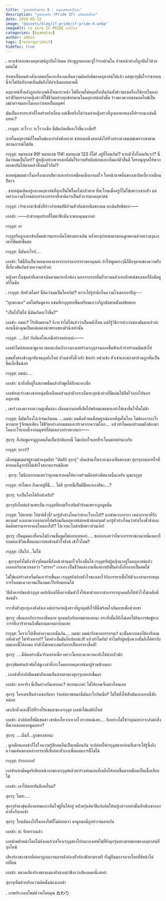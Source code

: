 ```yaml
---
title: 'รูทเย่อหยิ่งพาร์ท 8 : คฤหาสน์ของโลภะ'
description: "รูทเย่อหยิ่ง (Pride IF) ฉบับแปลไทย"
date: 2018-05-12
image: "@assets/blog/if-pride/if-pride-8.webp"
imageAlt: re zero IF-PRIDE แปลไทย
categories: [Ayamatsu]
author: admin
tags: [rezeroprideif]
hideToc: true
---
```

.
ทางเข้าออกของคฤหาสน์ถูกปิดไว้หมด ประตูถูกตอกตะปูไว้จากด้านใน ส่วนหน้าต่างก็ถูกปิดไว้ด้วยแผ่นไม้

ถ้าเขาเป็นคนช่างสังเกตพอก็คงจะสังเกตเห็นความผิดปกติของคฤหาสน์ไปแล้ว แต่สุบารุมั่นใจว่าชายคนนี้จะไม่ทันสังเกตเห็นมันถึงได้ดำเนินแผนตามนี้

คฤหาสน์ทั้งหลังถูกเปลวเพลิงโหมกระหน่ำ ไฟที่ลามไม่หยุดยั้งกลืนกินทั้งข้าวของเครื่องใช้ภายในและคร่าชีวิตบรรดาหญิงสาวที่ใช้ชีวิตอย่างทุกข์ทรมานในคฤหาสน์หลังนั้น ร่างของพวกเธอมอดไหม้เป็นเขม่าดำจนแยกไม่ออกว่าเคยเป็นมนุษย์

มันเป็นการกระทำที่โหดร้ายป่าเถื่อน แต่เชื่อหรือไม่ว่าเหล่าหญิงสาวที่ถูกเผาตายเองก็ปรารถนาเช่นนี้แหละ?

.
เรกุลุส: อะไรวะ อะไรวะเนี่ย นี่มันเกิดเชี่ยอะไรขึ้นวะเนี่ย!!

ภายในคฤหาสน์ที่โหมไหม้และกำลังพังทลาย ชายคนหนึ่งสบถดังไปทั่วอย่างน่าสมเพชเพราะเขาตามสถานการณ์ไม่ทัน

เรกุลุส: หมายเลข 99! หมายเลข 114! หมายเลข 123 ก็ได้! อยู่ที่ไหนกัน!? หายหัวไปไหนกันวะ!? นี่คิดว่าผมเป็นใคร!? ผู้หญิงอย่างพวกเธอนี่มันไร้ความรับผิดชอบและเห็นแก่ตัวสิ้นดี ใครอนุญาตให้พวกเธอพากันไปตายแล้วทิ้งผมไว้กัน!?

ชายหนุ่มผมขาวในเครื่องแบบสีขาวแหกปากเหมือนเด็กเอาแต่ใจ ใบหน้าดาษดื่นของเขาบิดเบี้ยวเหมือนปีศาจ

.
ชายหนุ่มเดินอยู่กลางคฤหาสน์ที่ลุกเป็นไฟโดยไม่กลัวตาย ที่ตะโกนเมื่อครู่ก็ไม่ใช่เพราะเขากลัว แต่เพราะความโกรธต่อบรรดาภรรยาที่เขาคิดว่าเป็นตัวการเผาคฤหาสน์

เรกุลุส: เจ้าพวกน่าชิงชังที่ก้าวก่ายสมบัติส่วนตัวอันน้อยนิดของผม ละเมิดสิทธิของ――

เอลซ่า: ――ถ้าช่วยหุบปากที่ไม่น่าฟังนั่นจะขอบคุณมากค่ะ

เรกุลุส: อะ

เรกุลุสรับลูกเตะเข้าเต็มหน้าจนกระเด็นไปตามทางเดิน หลังทะลุกำแพงมานอนดูเพดานด้วยความงุนงงเขาก็พึมพำขึ้นต่อ

เรกุลุส: นี่มันอะไรกั....

เอลซ่า: ไฟนี่ถือเป็นจดหมายลาตายจากบรรดาภรรยาของคุณค่ะ ถ้าให้พูดตรงๆนี่ก็คือจุดจบของความรักที่เกี่ยวพันกันด้วยความกลัวค่ะ

หญิงสาวในชุดดำที่เตะเขาเดินตามมาหาถึงห้อง นอกจากรอยยิ้มยั่วยวนแล้วเอกลักษณ์ของเธอก็คือมีดคูคริในมือ

.
เรกุลุส: ยัยหัวขโมย! นี่คิดว่าผมเป็นใครกัน!? แกจะได้รู้สำนึกในความโง่เขลาเบาปัญ---

"ญาของแก" แต่ไม่ทันพูดจบ แขนที่เรกุลุสยกขึ้นเตรียมแกว่งก็ถูกตัดขาดตั้งแต่ข้อศอก

"เป็นไปไม่ได้ นี่มันเกิดอะไรขึ้น?"

เอลซ่า: อมตะ? ไร้เทียมทาน? ถึงจะจำไม่ได้แล้วว่าเป็นพลังไหน แต่ก็รู้วิธีการทำงานของมันมาแล้วค่ะ ตอนนี้น่ะคุณเป็นแค่แมลงน่าขยะแขยงตัวนึงเท่านั้น

เรกุลุส: ....อึก! กับอีแค่โสเภณีอย่างหล่อนน่ะ――

เอลซ่าไม่ปล่อยเขาพูดจบ เธอเตะอัดเป้ากางเกงเสยร่างเรกุลุสจนลอยขึ้นฟ้าแล้วร่ายรำคมมีดเข้าใส่

แขนทั้งสองข้างถูกตัดจนกุดถึงไหล่ ส่วนขาทั้งนิ้วเท้า ข้อเท้า หน้าแข้ง หัวเข่าและน่องขาล้วนถูกหั่นเป็นชิ้นเล็กชิ้นน้อย

เรกุลุส: ผมน่ะ....

เอลซ่า: น่าทึ่งที่อยู่ในสภาพนั้นแล้วยังพูดได้อีกนะคะเนี่ย

เอลซ่าเตะร่างของชายหนุ่มที่เหลือแค่ส่วนลำตัวกระเด็นทะลุหน้าต่างที่มีแผ่นไม้ปิดไว้ออกไปนอกคฤหาสน์

.
เขาร่วงลงมาจากความสูงชั้นสอง เลือดมากมายที่เสียไปพร้อมแขนขาคงทำให้เขาสิ้นใจในไม่ช้า

เรกุลุส: นี่มันเรื่องโง่เง่าจนเกินทน ....ผมน่ะ ผมคือตัวตนที่สมบูรณ์แบบที่สุดในโลก ไม่ต้องการอะไรมากมาย รู้จักพอเพียง ใช้ชีวิตอย่างถ่อมตนและปราศจากความโลภ.... แล้วทำไมคนอย่างผมถึงต้องมาโดนอะไรแบบนี้จากมนุษย์ที่ล้มเหลวอย่างพวกแก――

สุบารุ: ก็เล่นพูดจาดูถูกคนอื่นเป็นปกติแบบนี้ ไม่แปลกใจเลยที่จะโดนขอหย่านะครับ

เรกุลุส: หาาา!?

เด็กหนุ่มผมดำผู้สวมผ้าคลุมสีดำ "นัตสึกิ สุบารุ" เดินเข้ามาในระยะมองเห็นของเขา สุบารุถอนหายใจที่ชายคนนี้ดูจะยังไม่เข้าใจสถานการณ์ดีเลย

.
สุบารุ: ไม่นึกมาก่อนเลยว่าทุกคนจะยอมให้ความร่วมมืออย่างดีขนาดนี้นะครับ คุณเรกุลุส

เรกุลุส: ทำไมแก ถึงมาอยู่ที่นี่.... ไม่สิ อุบายนี้เป็นฝีมือแกเองสินะ....?

สุบารุ: จะเป็นใครได้อีกล่ะครับ?

สุบารุยักไหล่แล้วแสยะยิ้ม เรกุลุสที่ตามเรื่องทันหัวร้อนเพราะถูกดูหมิ่น

เรกุลุส: ไปตายซะ ไอ้ชาติชั่วนี่! แกรู้ตัวบ้างไหมว่าทำอะไรลงไป!? แกฆ่าพวกภรรยา เหล่าภรรยาที่รักของผม! แกเผาพวกเธอตายไปพร้อมกันคฤหาสน์ต่อหน้าต่อตาผม! แกรู้ตัวบ้างไหมว่าทำเรื่องชั่วช้าและผิดศีลธรรมจรรยาแค่ไหนลงไป!? ไอ้เวรตะไลฆ่าเมียชาวบ้านเอ๊ย!

สุบารุ: เป็นมุมมองที่คาดไม่ถึงจนชั้นพูดไม่ออกเลยแฮะ.... ขอบอกเลยว่าก็พวกภรรยาของนายนี่แหละที่ยอมสละชีวิตเพื่อแผนการต่อต้านหัวใจสิงห์ เข้าใจไหม?

เรกุลุส: เป็นไป...ไม่ได้

.
สุบารุหยั่งไม่ถึงจริงๆที่หมอนี่ยังหน้าด้านตกใจเรื่องนั้นได้ เรกุลุสจับผู้หญิงมาอยู่ในคฤหาสน์แล้วเออออเรียกพวกเธอว่า "ภรรยา" เอาเอง เป็นชีวิตแต่งงานที่แค่การฝ่าฝืนคำสั่งก็กลายเป็นศพได้

ไม่ใช่แค่สร้างฮาเร็มอันเลวร้ายขึ้นมา เรกุลุสยังฝากหัวใจของเขาไว้กับภรรยาเพื่อให้ตัวเองสามารถหยุดการไหลของเวลาจนเป็นอมตะไร้เทียมทานได้

วิธีสังหารบิชอปเรกุลุส คอร์เนียสก็คือการคืนหัวใจให้เขาด้วยการฆ่าภรรยาทุกคนทิ้งให้หัวใจไม่เหลือที่ซ่อนตัว

กระทั่งตัวสุบารุเองยังลังเล แต่บรรดาหญิงสาวที่ถูกคุมขังไว้ที่นี่พร้อมใจกันตายเพื่อช่วยเขา

สุบารุ: เพื่อแลกกับการเอาคืนนาย ทุกคนถึงกับยอมตายเลยนะ กระทั่งชั้นก็ยังไม่เคยได้ยินการข่มขู่ทางวาจาที่เลวร้ายจนถึงขั้นยอมตายมาก่อนเลย

เรกุลุส: ใครจะไปเชื่อคำลวงแบบนั้นกัน.... ผมน่ะ ผมน่ะรักพวกภรรยานะ! ฉะนั้นพวกเธอก็ต้องรักผมกลับด้วย! ไม่จริงเหรอ!? ไม่อย่างงั้นมันก็แปลกน่ะสิ! แล้วทำไมกัน! ทำไมยัยผู้หญิงพวกนั้นถึงได้ทำกับผมแบบนี้ได้ลงคอ ทำตัวไม่เหมาะสมกับการเป็นภรรยาสิ้นดี!

สุบารุ: ....นี่คิดอย่างนั้นจริงเหรอเนี่ย เพราะงี้แหละนะพวกแกถึงได้น่ากลัวนัก

สุบารุพึมพำแล้วหันไปดูเงาดำที่กระโดดออกคฤหาสน์มาสู่สวนข้างนอก

.
เอลซ่าที่กำลังปัดเขม่าสังเกตเห็นสายตาของสุบารุเลยเอ่ยขึ้นมา

เอลซ่า: ตายจริง นี่เป็นห่วงกันเหรอคะ? สบายมากค่ะ ไม่ได้บาดเจ็บตรงไหนเลย

สุบารุ: ใครเขาเป็นห่วงเธอกันหา ว่าแต่สภาพหมอนี่มันอะไรกันเนี่ย? ไม่ได้สั่งให้สับมันเละแบบนี้ซักหน่อย

เขาเลิกคิ้วและชี้ไปที่ร่างไร้แขนขาของเรกุลุส เอลซ่าได้แต่ยักไหล่

เอลซ่า: ถ้าปล่อยให้มีแขนขา เขาต้องโหวกเหวกโวยวายแน่เลย.... อีกอย่างไม่ใช่ว่าคุณอยากจะส่งต่อสิ่งที่พวกเธออยากพูดเหรอ?

สุบารุ: ....นั่นก็...ถูกของเธอนะ

.
ดูเหมือนเอลซ่าก็ใส่ใจความรู้สึกคนอื่นเป็นเหมือนกัน จะปล่อยให้เรกุลุสตายก่อนที่เขาจะได้รู้ซึ้งถึงความแค้นของเหล่าภรรยาที่เสียสละตัวเองเพื่อแผนการนี้ไม่ได้

เรกุลุส: อ้ากกกกก!

เอลซ่าแทงมีดคูคริเสียบหน้าอกของเรกุลุสแล้วยกร่างท่อนบนที่เหลือให้ลอยขึ้นมาเหมือนเป็นเนื้อเสียบไม้

เอลซ่า: เอาให้ตายทันทีเลยไหม?

สุบารุ: ไม่ล่ะ....

สุบารุยังคงขุ่นเคืองแทนและเห็นใจผู้อื่นได้อยู่ หลังครุ่นคิดวิธีแก้แค้นให้หญิงสาวเหล่านั้นสักพักเขาออกคำสั่งกับเอลซ่า

สุบารุ: โยนมันลงไปในกองไฟที่ไม่ค่อยแรง มาดูหมอนี่ถูกย่างจนตายกัน

เอลซ่า: ค่ะ รับทราบแล้ว

เอลซ่าพยักหน้าโดยไม่ลังเลแล้วเขวี้ยงเรกุลุสลงไปบนกองเศษไม้ที่ยังคุกรุ่นตรงชายขอบของคฤหาสน์ที่ลุกไหม้

เสียงร้องของชายที่ค่อยๆถูกเผาจนตายดังก้องทั่วท้องฟ้ายามราตรี ทั้งคู่ยืนมองจนจบโดยที่สีหน้าไม่เปลี่ยน

เอลซ่า: ขนาดเสียงร้องของแมลงยังสงบน่าฟังกว่าเสียงหมอนี่เลยค่ะ

สุบารุเห็นด้วยกับความคิดนั้นของเอลซ่า

.
ภาพประกอบโพสต์วาดโดยคุณ おわり